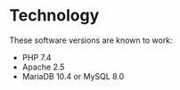 # Technology
These software versions are known to work:
* PHP 7.4
* Apache 2.5
* MariaDB 10.4 or MySQL 8.0

